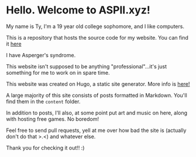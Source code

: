# Hello. Welcome to ASPII.xyz!

My name is Ty, I'm a 19 year old college sophomore, and I like computers.

This is a repository that hosts the source code for my website. You can find it [here](https://aspii.xyz)

I have Asperger's syndrome.

This website isn't supposed to be anything "professional"...it's just something for me to work on in spare time.

This website was created on Hugo, a static site generator. More info is [here!](https://gohugo.io/)

A large majority of this site consists of posts formatted in Markdown. You'll find them in the `content` folder.

In addition to posts, I'll also, at some point put art and music on here, along with hosting free games. No boredom!

Feel free to send pull requests, yell at me over how bad the site is (actually don't do that >.<) and whatever else.

Thank you for checking it out!! :)
